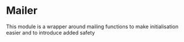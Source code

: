 # Mailer

This module is a wrapper around mailing functions to make initialisation easier and to introduce added safety
